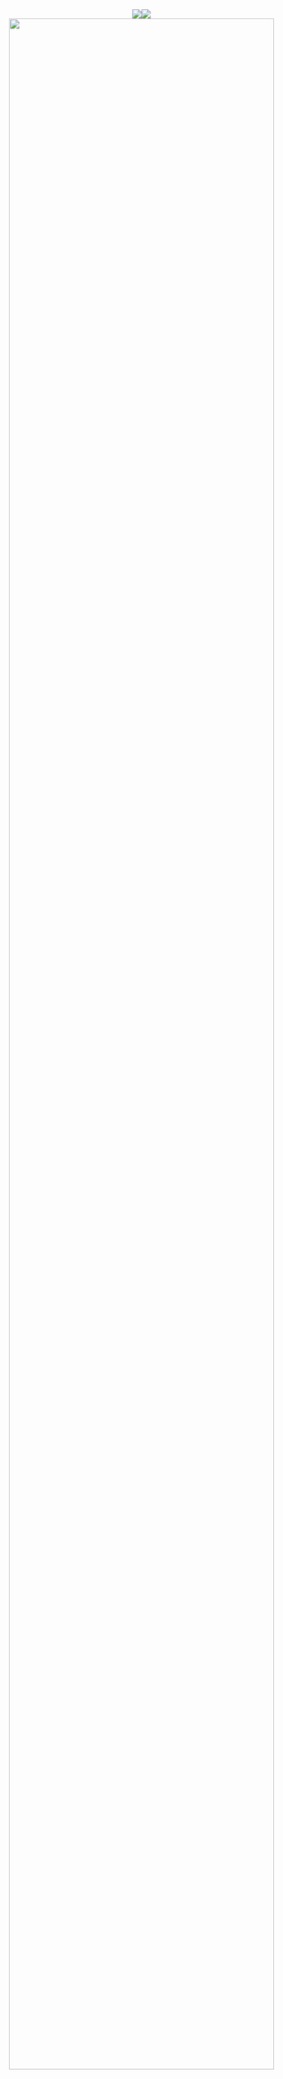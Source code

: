 <!-- <div align="center"> <img src="https://github-readme-stats.vercel.app/api/top-langs/?username=princepride" /> </div> -->
<div align="center" style="display: flex; justify-content: center; align-items: center;">
  <img src="https://github-readme-stats.vercel.app/api?username=princepride&show_icons=true&theme=transparent"/>
  <img src="https://github-readme-streak-stats.herokuapp.com/?user=princepride" />
</div>
<div align="center"> <img width="96%" src="https://github-readme-activity-graph.vercel.app/graph?username=princepride&theme=react-dark"/></div>

